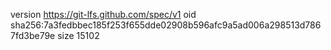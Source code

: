 version https://git-lfs.github.com/spec/v1
oid sha256:7a3fedbbec185f253f655dde02908b596afc9a5ad006a298513d7867fd3be79e
size 15102
